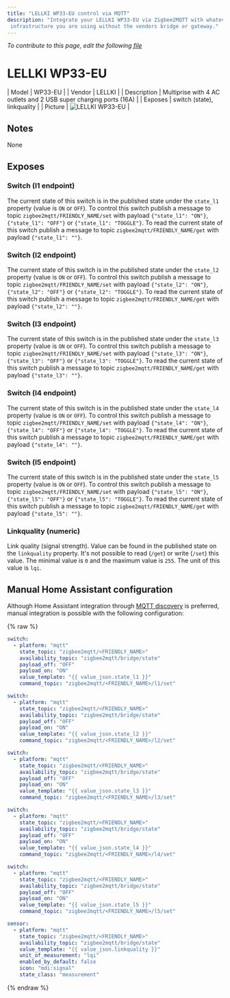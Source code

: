 ```yaml
---
title: "LELLKI WP33-EU control via MQTT"
description: "Integrate your LELLKI WP33-EU via Zigbee2MQTT with whatever smart home
 infrastructure you are using without the vendors bridge or gateway."
---
```


*To contribute to this page, edit the following
[file](https://github.com/Koenkk/zigbee2mqtt.io/blob/master/docs/devices/WP33-EU.md)*

# LELLKI WP33-EU

| Model | WP33-EU  |
| Vendor  | LELLKI  |
| Description | Multiprise with 4 AC outlets and 2 USB super charging ports (16A) |
| Exposes | switch (state), linkquality |
| Picture | ![LELLKI WP33-EU](../images/devices/WP33-EU.jpg) |

## Notes

None


## Exposes

### Switch (l1 endpoint)
The current state of this switch is in the published state under the `state_l1` property (value is `ON` or `OFF`).
To control this switch publish a message to topic `zigbee2mqtt/FRIENDLY_NAME/set` with payload `{"state_l1": "ON"}`, `{"state_l1": "OFF"}` or `{"state_l1": "TOGGLE"}`.
To read the current state of this switch publish a message to topic `zigbee2mqtt/FRIENDLY_NAME/get` with payload `{"state_l1": ""}`.

### Switch (l2 endpoint)
The current state of this switch is in the published state under the `state_l2` property (value is `ON` or `OFF`).
To control this switch publish a message to topic `zigbee2mqtt/FRIENDLY_NAME/set` with payload `{"state_l2": "ON"}`, `{"state_l2": "OFF"}` or `{"state_l2": "TOGGLE"}`.
To read the current state of this switch publish a message to topic `zigbee2mqtt/FRIENDLY_NAME/get` with payload `{"state_l2": ""}`.

### Switch (l3 endpoint)
The current state of this switch is in the published state under the `state_l3` property (value is `ON` or `OFF`).
To control this switch publish a message to topic `zigbee2mqtt/FRIENDLY_NAME/set` with payload `{"state_l3": "ON"}`, `{"state_l3": "OFF"}` or `{"state_l3": "TOGGLE"}`.
To read the current state of this switch publish a message to topic `zigbee2mqtt/FRIENDLY_NAME/get` with payload `{"state_l3": ""}`.

### Switch (l4 endpoint)
The current state of this switch is in the published state under the `state_l4` property (value is `ON` or `OFF`).
To control this switch publish a message to topic `zigbee2mqtt/FRIENDLY_NAME/set` with payload `{"state_l4": "ON"}`, `{"state_l4": "OFF"}` or `{"state_l4": "TOGGLE"}`.
To read the current state of this switch publish a message to topic `zigbee2mqtt/FRIENDLY_NAME/get` with payload `{"state_l4": ""}`.

### Switch (l5 endpoint)
The current state of this switch is in the published state under the `state_l5` property (value is `ON` or `OFF`).
To control this switch publish a message to topic `zigbee2mqtt/FRIENDLY_NAME/set` with payload `{"state_l5": "ON"}`, `{"state_l5": "OFF"}` or `{"state_l5": "TOGGLE"}`.
To read the current state of this switch publish a message to topic `zigbee2mqtt/FRIENDLY_NAME/get` with payload `{"state_l5": ""}`.

### Linkquality (numeric)
Link quality (signal strength).
Value can be found in the published state on the `linkquality` property.
It's not possible to read (`/get`) or write (`/set`) this value.
The minimal value is `0` and the maximum value is `255`.
The unit of this value is `lqi`.

## Manual Home Assistant configuration
Although Home Assistant integration through [MQTT discovery](../integration/home_assistant) is preferred,
manual integration is possible with the following configuration:


{% raw %}
```yaml
switch:
  - platform: "mqtt"
    state_topic: "zigbee2mqtt/<FRIENDLY_NAME>"
    availability_topic: "zigbee2mqtt/bridge/state"
    payload_off: "OFF"
    payload_on: "ON"
    value_template: "{{ value_json.state_l1 }}"
    command_topic: "zigbee2mqtt/<FRIENDLY_NAME>/l1/set"

switch:
  - platform: "mqtt"
    state_topic: "zigbee2mqtt/<FRIENDLY_NAME>"
    availability_topic: "zigbee2mqtt/bridge/state"
    payload_off: "OFF"
    payload_on: "ON"
    value_template: "{{ value_json.state_l2 }}"
    command_topic: "zigbee2mqtt/<FRIENDLY_NAME>/l2/set"

switch:
  - platform: "mqtt"
    state_topic: "zigbee2mqtt/<FRIENDLY_NAME>"
    availability_topic: "zigbee2mqtt/bridge/state"
    payload_off: "OFF"
    payload_on: "ON"
    value_template: "{{ value_json.state_l3 }}"
    command_topic: "zigbee2mqtt/<FRIENDLY_NAME>/l3/set"

switch:
  - platform: "mqtt"
    state_topic: "zigbee2mqtt/<FRIENDLY_NAME>"
    availability_topic: "zigbee2mqtt/bridge/state"
    payload_off: "OFF"
    payload_on: "ON"
    value_template: "{{ value_json.state_l4 }}"
    command_topic: "zigbee2mqtt/<FRIENDLY_NAME>/l4/set"

switch:
  - platform: "mqtt"
    state_topic: "zigbee2mqtt/<FRIENDLY_NAME>"
    availability_topic: "zigbee2mqtt/bridge/state"
    payload_off: "OFF"
    payload_on: "ON"
    value_template: "{{ value_json.state_l5 }}"
    command_topic: "zigbee2mqtt/<FRIENDLY_NAME>/l5/set"

sensor:
  - platform: "mqtt"
    state_topic: "zigbee2mqtt/<FRIENDLY_NAME>"
    availability_topic: "zigbee2mqtt/bridge/state"
    value_template: "{{ value_json.linkquality }}"
    unit_of_measurement: "lqi"
    enabled_by_default: false
    icon: "mdi:signal"
    state_class: "measurement"
```
{% endraw %}


